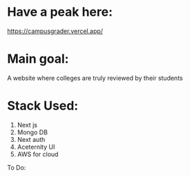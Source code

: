 # Have a peak here: 
https://campusgrader.vercel.app/

# Main goal:
A website where colleges are truly reviewed by their students

# Stack Used:
1) Next js
2) Mongo DB
3) Next auth
4) Aceternity UI
5) AWS for cloud

To Do:


